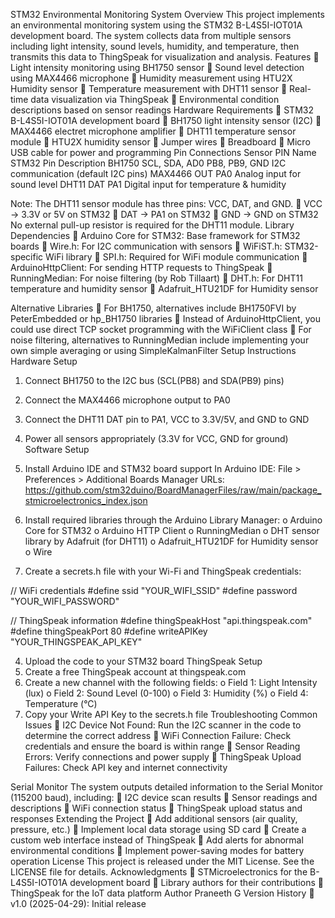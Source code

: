 STM32 Environmental Monitoring System
Overview
This project implements an environmental monitoring system using the STM32 B-L4S5I-IOT01A development board. The system collects data from multiple sensors including light intensity, sound levels, humidity, and temperature, then transmits this data to ThingSpeak for visualization and analysis.
Features
	Light intensity monitoring using BH1750 sensor
	Sound level detection using MAX4466 microphone
	Humidity measurement using HTU2X Humidity sensor
	Temperature measurement with DHT11 sensor 
	Real-time data visualization via ThingSpeak
	Environmental condition descriptions based on sensor readings
Hardware Requirements
	STM32 B-L4S5I-IOT01A development board
	BH1750 light intensity sensor (I2C)
	MAX4466 electret microphone amplifier
	DHT11 temperature sensor module 
	HTU2X humidity sensor
	Jumper wires
	Breadboard
	Micro USB cable for power and programming
Pin Connections
Sensor	PIN Name	STM32 Pin	Description
BH1750	SCL,
SDA,
AD0	PB8,
PB9,
GND	I2C communication (default I2C pins)
MAX4466	OUT	PA0	Analog input for sound level
DHT11	DAT	PA1	Digital input for temperature & humidity

Note: The DHT11 sensor module has three pins: VCC, DAT, and GND.
	VCC → 3.3V or 5V on STM32
	DAT → PA1 on STM32
	GND → GND on STM32
No external pull-up resistor is required for the DHT11 module.
Library Dependencies
	Arduino Core for STM32: Base framework for STM32 boards
	Wire.h: For I2C communication with sensors
	WiFiST.h: STM32-specific WiFi library
	SPI.h: Required for WiFi module communication
	ArduinoHttpClient: For sending HTTP requests to ThingSpeak
	RunningMedian: For noise filtering (by Rob Tillaart)
	DHT.h: For DHT11 temperature and humidity sensor 
	Adafruit_HTU21DF  for Humidity sensor

Alternative Libraries
	For BH1750, alternatives include BH1750FVI by PeterEmbedded or hp_BH1750 libraries
	Instead of ArduinoHttpClient, you could use direct TCP socket programming with the WiFiClient class
	For noise filtering, alternatives to RunningMedian include implementing your own simple averaging or using SimpleKalmanFilter
Setup Instructions
Hardware Setup
1.	Connect BH1750 to the I2C bus (SCL(PB8) and SDA(PB9) pins)
2.	Connect the MAX4466 microphone output to PA0
3.	Connect the DHT11 DAT pin to PA1, VCC to 3.3V/5V, and GND to GND
4.	Power all sensors appropriately (3.3V for VCC, GND for ground)
Software Setup
1.	Install Arduino IDE and STM32 board support
In Arduino IDE: File > Preferences > Additional Boards Manager URLs: 
https://github.com/stm32duino/BoardManagerFiles/raw/main/package_stmicroelectronics_index.json

2.	Install required libraries through the Arduino Library Manager:
o	Arduino Core for STM32
o	Arduino HTTP Client
o	RunningMedian
o	DHT sensor library by Adafruit (for DHT11)
o	Adafruit_HTU21DF  for Humidity sensor
o	Wire


3.	Create a secrets.h file with your Wi-Fi and ThingSpeak credentials:


// WiFi credentials
#define ssid  "YOUR_WIFI_SSID"
#define password  "YOUR_WIFI_PASSWORD"

// ThingSpeak information
#define thingSpeakHost  "api.thingspeak.com"
#define thingSpeakPort  80
#define writeAPIKey  "YOUR_THINGSPEAK_API_KEY"

4.	Upload the code to your STM32 board
ThingSpeak Setup
1.	Create a free ThingSpeak account at thingspeak.com
2.	Create a new channel with the following fields:
o	Field 1: Light Intensity (lux)
o	Field 2: Sound Level (0-100)
o	Field 3: Humidity (%)
o	Field 4: Temperature (°C)
3.	Copy your Write API Key to the secrets.h file
Troubleshooting
Common Issues
	I2C Device Not Found: Run the I2C scanner in the code to determine the correct address
	WiFi Connection Failure: Check credentials and ensure the board is within range
	Sensor Reading Errors: Verify connections and power supply
	ThingSpeak Upload Failures: Check API key and internet connectivity


Serial Monitor
The system outputs detailed information to the Serial Monitor (115200 baud), including:
	I2C device scan results
	Sensor readings and descriptions
	WiFi connection status
	ThingSpeak upload status and responses
Extending the Project
	Add additional sensors (air quality, pressure, etc.)
	Implement local data storage using SD card
	Create a custom web interface instead of ThingSpeak
	Add alerts for abnormal environmental conditions
	Implement power-saving modes for battery operation
License
This project is released under the MIT License. See the LICENSE file for details.
Acknowledgments
	STMicroelectronics for the B-L4S5I-IOT01A development board
	Library authors for their contributions
	ThingSpeak for the IoT data platform
Author
Praneeth G
Version History
	v1.0 (2025-04-29): Initial release
